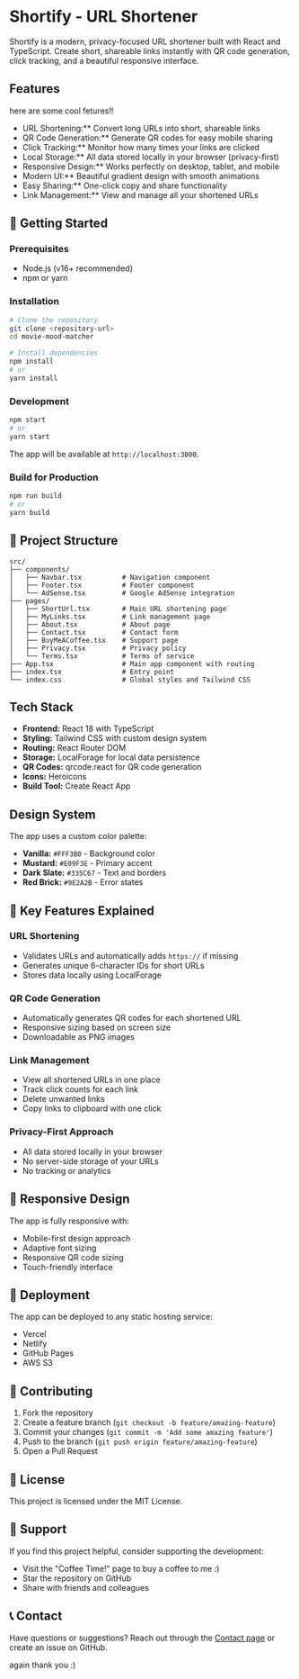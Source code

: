 # Shortify - URL Shortener

Shortify is a modern, privacy-focused URL shortener built with React and TypeScript. Create short, shareable links instantly with QR code generation, click tracking, and a beautiful responsive interface.

## Features

here are some cool fetures!!

- URL Shortening:** Convert long URLs into short, shareable links
- QR Code Generation:** Generate QR codes for easy mobile sharing
- Click Tracking:** Monitor how many times your links are clicked
- Local Storage:** All data stored locally in your browser (privacy-first)
- Responsive Design:** Works perfectly on desktop, tablet, and mobile
- Modern UI:** Beautiful gradient design with smooth animations
- Easy Sharing:** One-click copy and share functionality
- Link Management:** View and manage all your shortened URLs

## 🚀 Getting Started

### Prerequisites

- Node.js (v16+ recommended)
- npm or yarn

### Installation

```bash
# Clone the repository
git clone <repository-url>
cd movie-mood-matcher

# Install dependencies
npm install
# or
yarn install
```

### Development

```bash
npm start
# or
yarn start
```

The app will be available at `http://localhost:3000`.

### Build for Production

```bash
npm run build
# or
yarn build
```

## 📁 Project Structure

```
src/
├── components/
│   ├── Navbar.tsx          # Navigation component
│   ├── Footer.tsx          # Footer component
│   └── AdSense.tsx         # Google AdSense integration
├── pages/
│   ├── ShortUrl.tsx        # Main URL shortening page
│   ├── MyLinks.tsx         # Link management page
│   ├── About.tsx           # About page
│   ├── Contact.tsx         # Contact form
│   ├── BuyMeACoffee.tsx    # Support page
│   ├── Privacy.tsx         # Privacy policy
│   └── Terms.tsx           # Terms of service
├── App.tsx                 # Main app component with routing
├── index.tsx               # Entry point
└── index.css               # Global styles and Tailwind CSS
```

## Tech Stack

- **Frontend:** React 18 with TypeScript
- **Styling:** Tailwind CSS with custom design system
- **Routing:** React Router DOM
- **Storage:** LocalForage for local data persistence
- **QR Codes:** qrcode.react for QR code generation
- **Icons:** Heroicons
- **Build Tool:** Create React App

## Design System

The app uses a custom color palette:

- **Vanilla:** `#FFF3B0` - Background color
- **Mustard:** `#E09F3E` - Primary accent
- **Dark Slate:** `#335C67` - Text and borders
- **Red Brick:** `#9E2A2B` - Error states

## 🔧 Key Features Explained

### URL Shortening

- Validates URLs and automatically adds `https://` if missing
- Generates unique 6-character IDs for short URLs
- Stores data locally using LocalForage

### QR Code Generation

- Automatically generates QR codes for each shortened URL
- Responsive sizing based on screen size
- Downloadable as PNG images

### Link Management

- View all shortened URLs in one place
- Track click counts for each link
- Delete unwanted links
- Copy links to clipboard with one click

### Privacy-First Approach

- All data stored locally in your browser
- No server-side storage of your URLs
- No tracking or analytics

## 📱 Responsive Design

The app is fully responsive with:

- Mobile-first design approach
- Adaptive font sizing
- Responsive QR code sizing
- Touch-friendly interface

## 🚀 Deployment

The app can be deployed to any static hosting service:

- Vercel
- Netlify
- GitHub Pages
- AWS S3

## 🤝 Contributing

1. Fork the repository
2. Create a feature branch (`git checkout -b feature/amazing-feature`)
3. Commit your changes (`git commit -m 'Add some amazing feature'`)
4. Push to the branch (`git push origin feature/amazing-feature`)
5. Open a Pull Request

## 📄 License

This project is licensed under the MIT License.

## 🙏 Support

If you find this project helpful, consider supporting the development:

- Visit the "Coffee Time!" page to buy a coffee to me :)
- Star the repository on GitHub
- Share with friends and colleagues

## 📞 Contact

Have questions or suggestions? Reach out through the [Contact page](/contact) or create an issue on GitHub.

again thank you :)
